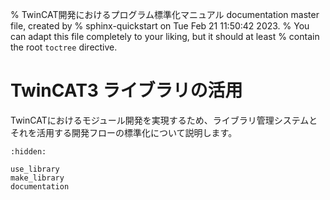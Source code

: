 % TwinCAT開発におけるプログラム標準化マニュアル documentation master file, created by
%  sphinx-quickstart on Tue Feb 21 11:50:42 2023.
%   You can adapt this file completely to your liking, but it should at least
%   contain the root `toctree` directive.

# TwinCAT3 ライブラリの活用

TwinCATにおけるモジュール開発を実現するため、ライブラリ管理システムとそれを活用する開発フローの標準化について説明します。

```{toctree}
:hidden:

use_library
make_library
documentation
```

